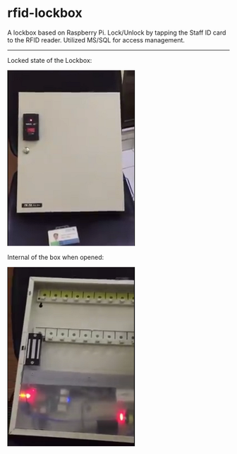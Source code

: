 # rfid-lockbox

A lockbox based on Raspberry Pi. Lock/Unlock by tapping the Staff ID card to the RFID reader. Utilized MS/SQL for access management.


------
Locked state of the Lockbox:

![closed-box](images/rfid-lockbox-closed.PNG "Close Lockbox")


Internal of the box when opened:

![opened-box](images/rfid-lockbox-opened.PNG "Opened Lockbox: custom-made housing for Raspberry Pi")